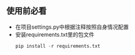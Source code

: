 ## 使用前必看
- 在项目settings.py中根据注释按照自身情况配置
- 安装requirements.txt里的包文件
    ~~~ python
  pip install -r requirements.txt
